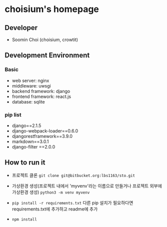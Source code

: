 # choisium's homepage
## Developer
* Soomin Choi (choisium, crowtit)

## Development Environment
### Basic
* web server: nginx
* middleware: uwsgi
* backend framework: django
* frontend framework: react.js
* database: sqlite

### pip list
* django==2.1.5
* django-webpack-loader==0.6.0
* djangorestframework==3.9.0
* markdown==3.0.1
* django-filter ==2.0.0

## How to run it
* 프로젝트 클론
  `git clone git@bitbucket.org:lbs1163/sto.git`

* 가상환경 생성(프로젝트 내에서 'myvenv'라는 이름으로 만들거나 프로젝트 외부에 가상환경 생성)
  `python3 -m venv myvenv`

* `pip install -r requirements.txt`
  다른 pip 설치가 필요하다면 requirements.txt에 추가하고 readme에 추가

* `npm install`